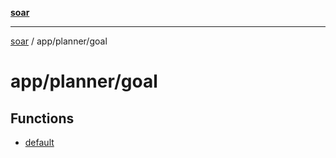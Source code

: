 [**soar**](../../../README.md)

***

[soar](../../../modules.md) / app/planner/goal

# app/planner/goal

## Functions

- [default](functions/default.md)
